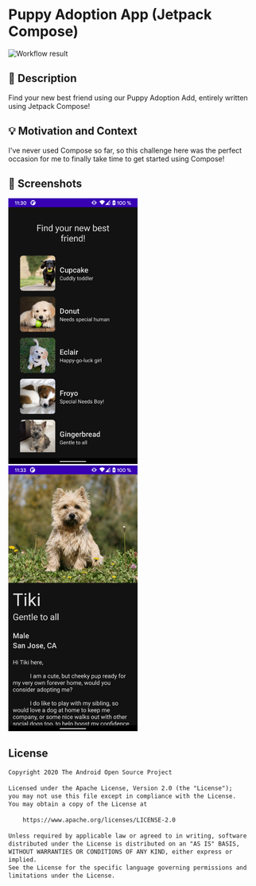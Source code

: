# Puppy Adoption App (Jetpack Compose)

![Workflow result](https://github.com/Nilhcem/android-dev-challenge-compose-week1/workflows/Check/badge.svg)


## :scroll: Description
Find your new best friend using our Puppy Adoption Add, entirely written using Jetpack Compose!


## :bulb: Motivation and Context
I've never used Compose so far, so this challenge here was the perfect occasion for me to finally
take time to get started using Compose!


## :camera_flash: Screenshots
<img src="/results/screenshot_1.png" width="260">&emsp;<img src="/results/screenshot_2.png" width="260">


## License
```
Copyright 2020 The Android Open Source Project

Licensed under the Apache License, Version 2.0 (the "License");
you may not use this file except in compliance with the License.
You may obtain a copy of the License at

    https://www.apache.org/licenses/LICENSE-2.0

Unless required by applicable law or agreed to in writing, software
distributed under the License is distributed on an "AS IS" BASIS,
WITHOUT WARRANTIES OR CONDITIONS OF ANY KIND, either express or implied.
See the License for the specific language governing permissions and
limitations under the License.
```
